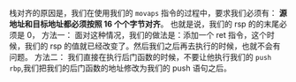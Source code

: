 栈对齐的原因是，我们在使用我们的 `movaps` 指令的过程中，要求我们必须有：
**源地址和目标地址都必须按照 16 个个字节对齐**。
也就是说，我们的 rsp 的的末尾必须是 0，
方法一：
面对这种情况，我们的做法是：添加一个 ret 指令，这个时候，我们的 rsp 的值就已经改变了。然后我们之后再去执行的时候，也就不会有问题。
方法二：
我们直接在执行后门函数的时候，不要让他执行我们的 `push rbp`,我们把我们的后门函数的地址修改为我们的 push 语句之后。